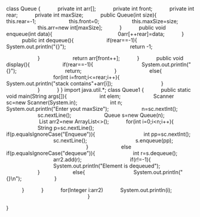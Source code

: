 class Queue
{
      private  int arr[];
      private int front;
      private int rear;
      private int maxSize;
      public Queue(int size){
            this.rear=-1;
            this.front=0;
            this.maxSize=size;
            this.arr=new int[maxSize];
      }
      public void enqueue(int data){
            
            0arr[++rear]=data;
      }
      public int dequeue(){
            if(rear==-1){
                  System.out.println("{}");
                        return -1;

            }
            return arr[front++];
      }
      public void display(){
            if(rear==-1){
                  System.out.println("{}");
                  return;
            }
            else{
                  for(int i=front;i<=rear;i++){
                  System.out.println("stack contains"+arr[i]);
                  }
            }
      }
}
import java.util.*;
class Queue1
{
      public static void main(String args[]){
            int elem;
            Scanner sc=new Scanner(System.in);
            int n;
            System.out.println("Enter yout maxSize");
            n=sc.nextInt();
            sc.nextLine();
            Queue s=new Queue(n);
             List<Integer> arr2=new ArrayList<>();
      for(int i=0;i<n;i++){
            String p=sc.nextLine();       
            if(p.equalsIgnoreCase("Enqueue")){
                  int pp=sc.nextInt();
                  sc.nextLine();
                  s.enqueue(pp);
                  
            }
            else if(p.equalsIgnoreCase("dequeue")){   
                  int r=s.dequeue();
                  arr2.add(r);
                  if(r!=-1){
                  System.out.println("Element is dequeued");
            }
            else{
                  System.out.println("{}\n");
            }

      }
      }
      for(Integer i:arr2)
      System.out.println(i);
            
            
      }


}
